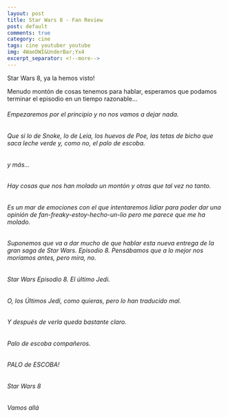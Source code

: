 ```yaml
---
layout: post
title: Star Wars 8 - Fan Review
post: default
comments: true
category: cine
tags: cine youtuber youtube
img: 4WaeDWI&UnderBar;Yx4
excerpt_separator: <!--more-->
---
```


Star Wars 8, ya la hemos visto!

Menudo montón de cosas tenemos para hablar, esperamos que podamos terminar el episodio en un tiempo razonable...

<!--more-->


###### Empezaremos por el principio y no nos vamos a dejar nada.
###### Que si lo de Snoke, lo de Leia, los huevos de Poe, las tetas de bicho que saca leche verde y, como no, el palo de escoba.
###### y más...

###### Hay cosas que nos han molado un montón y otras que tal vez no tanto.
###### Es un mar de emociones con el que intentaremos lidiar para poder dar una opinión de fan-freaky-estoy-hecho-un-lio pero me parece que me ha molado.

###### Suponemos que va a dar mucho de que hablar esta nueva entrega de la gran saga de Star Wars. Episodio 8. Pensábamos que a lo mejor nos moríamos antes, pero mira, no.

###### Star Wars Episodio 8. El último Jedi.
###### O, los Últimos Jedi, como quieras, pero lo han traducido mal.
###### Y después de verla queda bastante claro.

###### Palo de escoba compañeros.
###### PALO de ESCOBA!

###### Star Wars 8
###### Vamos allá